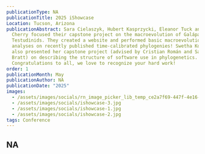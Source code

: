 ```yaml
---
publicationType: NA
publicationTitle: 2025 iShowcase
Location: Tucson, Arizona
publicationAbstract: Sara Cielaszyk, Hubert Kasprzycki, Eleanor Tuck and Paige
  Cherry focused their capstone project on the macroevolution of Galápagos
  Testudinids. They created a website and performed basic macroevolutionary
  analyses on recently published time-calibrated phylogenies! Swetha Kolloju
  also presented her capstone project (advised by Cristian Román and Sarah
  Bratt) on describing the structure of software use in phylogenetics.
  Congratulations to all, we love to recognize your hard work!
order: 1
publicationMonth: May
publicationAuthor: NA
publicationDate: "2025"
images:
  - /assets/images/socials/rn_image_picker_lib_temp_ce2a7f69-447f-4e16-ac1d-84d9acb8bc59.jpg
  - /assets/images/socials/ishowcase-3.jpg
  - /assets/images/socials/ishowcase-1.jpg
  - /assets/images/socials/ishowcase-2.jpg
tags: Conference
---
```


NA
---
